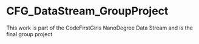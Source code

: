 # CFG_DataStream_GroupProject
This work is part of the CodeFirstGirls NanoDegree Data Stream and is the final group project
